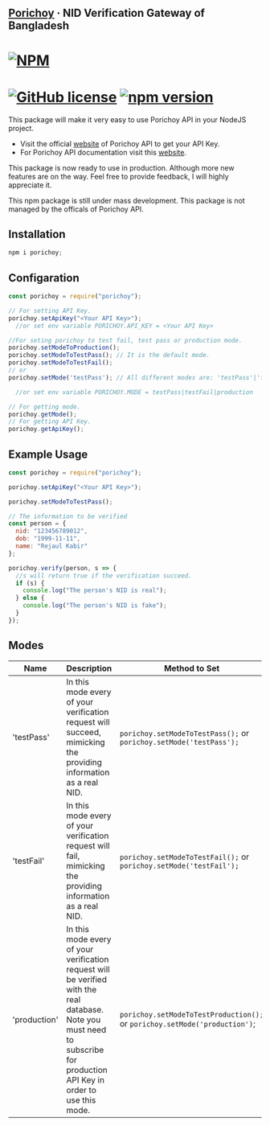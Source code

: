 ## [Porichoy](http://www.porichoy.gov.bd/) &middot; NID Verification Gateway of Bangladesh
# [![NPM](https://nodei.co/npm/porichoy.png)](https://nodei.co/npm/porichoy/)
#  [![GitHub license](https://img.shields.io/badge/license-MIT-blue.svg)](https://github.com/facebook/nurulhuda859/porichoy/blob/master/LICENSE) [![npm version](https://img.shields.io/npm/v/porichoy)](https://www.npmjs.com/package/porichoy)

This package will make it very easy to use Porichoy API in your NodeJS project.

* Visit the official [website](http://www.porichoy.gov.bd/) of Porichoy API to get your API Key.
* For Porichoy API documentation visit this [website](https://kyc24nme.portal.azure-api.net/docs/services).

This package is now ready to use in production. Although more new features are on the way. Feel free to provide feedback, I will highly appreciate it.

This npm package is still under mass development. This package is not managed by the officals of Porichoy API.

## Installation

```js
npm i porichoy;
```

## Configaration

```js
const porichoy = require("porichoy");

// For setting API Key.
porichoy.setApiKey("<Your API Key>");
  //or set env variable PORICHOY.API_KEY = <Your API Key>

//For seting porichoy to test fail, test pass or production mode.
porichoy.setModeToProduction();
porichoy.setModeToTestPass(); // It is the default mode.
porichoy.setModeToTestFail();
// or
porichoy.setMode('testPass'); // All different modes are: 'testPass'|'testFail'|'production'

  //or set env variable PORICHOY.MODE = testPass|testFail|production

// For getting mode.
porichoy.getMode();
// For getting API Key.
porichoy.getApiKey();
```

## Example Usage

```js
const porichoy = require("porichoy");

porichoy.setApiKey("<Your API Key>");

porichoy.setModeToTestPass();

// The information to be verified
const person = {
  nid: "123456789012",
  dob: "1999-11-11",
  name: "Rejaul Kabir"
};

porichoy.verify(person, s => {
  //s will return true if the verification succeed.
  if (s) {
    console.log("The person's NID is real");
  } else {
    console.log("The person's NID is fake");
  }
});
```
## Modes
| Name | Description | Method to Set |
|--------|--------------------|-------------|
| 'testPass' | In this mode every of your verification request will succeed, mimicking the providing information as a real NID. | `porichoy.setModeToTestPass();` or `porichoy.setMode('testPass');`
| 'testFail' | In this mode every of your verification request will fail, mimicking the providing information as a real NID.| `porichoy.setModeToTestFail();` or `porichoy.setMode('testFail');`
| 'production' | In this mode every of your verification request will be verified with the real database. Note you must need to subscribe for production API Key in order to use this mode. | `porichoy.setModeToTestProduction();` or `porichoy.setMode('production')`;